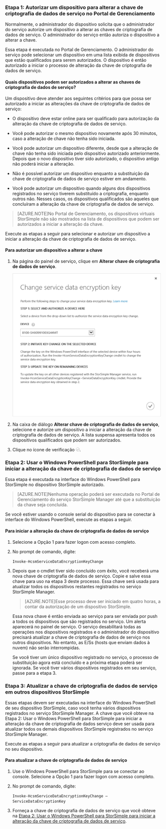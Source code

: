 ### Etapa 1: Autorizar um dispositivo para alterar a chave de criptografia de dados de serviço no Portal de Gerenciamento

Normalmente, o administrador do dispositivo solicita que o administrador do serviço autorize um dispositivo a alterar as chaves de criptografia de dados de serviço. O administrador do serviço então autoriza o dispositivo a alterar a chave.

Essa etapa é executada no Portal de Gerenciamento. O administrador do serviço pode selecionar um dispositivo em uma lista exibida de dispositivos que estão qualificados para serem autorizados. O dispositivo é então autorizado a iniciar o processo de alteração da chave de criptografia de dados de serviço.

#### Quais dispositivos podem ser autorizados a alterar as chaves de criptografia de dados de serviço?

Um dispositivo deve atender aos seguintes critérios para que possa ser autorizado a iniciar as alterações da chave de criptografia de dados de serviço:

- O dispositivo deve estar online para ser qualificado para autorização da alteração da chave de criptografia de dados de serviço.

- Você pode autorizar o mesmo dispositivo novamente após 30 minutos, caso a alteração de chave não tenha sido iniciada.

- Você pode autorizar um dispositivo diferente, desde que a alteração de chave não tenha sido iniciada pelo dispositivo autorizado anteriormente. Depois que o novo dispositivo tiver sido autorizado, o dispositivo antigo não poderá iniciar a alteração.

- Não é possível autorizar um dispositivo enquanto a substituição da chave de criptografia de dados de serviço estiver em andamento.

- Você pode autorizar um dispositivo quando alguns dos dispositivos registrados no serviço tiverem substituído a criptografia, enquanto outros não. Nesses casos, os dispositivos qualificados são aqueles que concluíram a alteração da chave de criptografia de dados de serviço.

> [AZURE.NOTE]No Portal de Gerenciamento, os dispositivos virtuais StorSimple não são mostrados na lista de dispositivos que podem ser autorizados a iniciar a alteração da chave.

Execute as etapas a seguir para selecionar e autorizar um dispositivo a iniciar a alteração da chave de criptografia de dados de serviço.

#### Para autorizar um dispositivo a alterar a chave

1. Na página do painel de serviço, clique em **Alterar chave de criptografia de dados de serviço**.

    ![Alterar chave de criptografia de serviço](./media/storsimple-change-data-encryption-key/HCS_ChangeServiceDataEncryptionKey-include.png)

2. Na caixa de diálogo **Alterar chave de criptografia de dados de serviço**, selecione e autorize um dispositivo a iniciar a alteração da chave de criptografia de dados de serviço. A lista suspensa apresenta todos os dispositivos qualificados que podem ser autorizados.

3. Clique no ícone de verificação ![ícone de verificação](./media/storsimple-change-data-encryption-key/HCS_CheckIcon-include.png).

### Etapa 2: Usar o Windows PowerShell para StorSimple para iniciar a alteração da chave de criptografia de dados de serviço

Essa etapa é executada na interface do Windows PowerShell para StorSimple no dispositivo StorSimple autorizado.

> [AZURE.NOTE]Nenhuma operação poderá ser executada no Portal de Gerenciamento do serviço StorSimple Manager até que a substituição da chave seja concluída.

Se você estiver usando o console serial do dispositivo para se conectar à interface do Windows PowerShell, execute as etapas a seguir.

#### Para iniciar a alteração da chave de criptografia de dados de serviço

1. Selecione a Opção 1 para fazer logon com acesso completo.

2. No prompt de comando, digite:

     `Invoke-HcsmServiceDataEncryptionKeyChange`

3. Depois que o cmdlet tiver sido concluído com êxito, você receberá uma nova chave de criptografia de dados de serviço. Copie e salve essa chave para uso na etapa 3 deste processo. Essa chave será usada para atualizar todos os dispositivos restantes registrados no serviço StorSimple Manager.

    > [AZURE.NOTE]Esse processo deve ser iniciado em quatro horas, a contar da autorização de um dispositivo StorSimple.

    Essa nova chave é então enviada ao serviço para ser enviada por push a todos os dispositivos que são registrados no serviço. Um alerta aparecerá no painel de serviço. O serviço desabilitará todas as operações nos dispositivos registrados e o administrador do dispositivo precisará atualizar a chave de criptografia de dados de serviço nos outros dispositivos. No entanto, as E/Ss (hosts que enviam dados à nuvem) não serão interrompidas.

    Se você tiver um único dispositivo registrado no serviço, o processo de substituição agora está concluído e a próxima etapa poderá ser ignorada. Se você tiver vários dispositivos registrados em seu serviço, passe para a etapa 3.

### Etapa 3: Atualizar a chave de criptografia de dados de serviço em outros dispositivos StorSimple

Essas etapas devem ser executadas na interface do Windows PowerShell de seu dispositivo StorSimple, caso você tenha vários dispositivos registrados no serviço StorSimple Manager. A chave que você obteve na Etapa 2: Usar o Windows PowerShell para StorSimple para iniciar a alteração da chave de criptografia de dados serviço deve ser usada para atualizar todos os demais dispositivos StorSimple registrados no serviço StorSimple Manager.

Execute as etapas a seguir para atualizar a criptografia de dados de serviço no seu dispositivo.

#### Para atualizar a chave de criptografia de dados de serviço

1. Use o Windows PowerShell para StorSimple para se conectar ao console. Selecione a Opção 1 para fazer logon com acesso completo.

2. No prompt de comando, digite:

    `Invoke-HcsmServiceDataEncryptionKeyChange – ServiceDataEncryptionKey`

3. Forneça a chave de criptografia de dados de serviço que você obteve na [Etapa 2: Usar o Windows PowerShell para StorSimple para iniciar a alteração da chave de criptografia de dados de serviço](##to-initiate-the-service-data-encryption-key-change).

<!---HONumber=July15_HO3-->